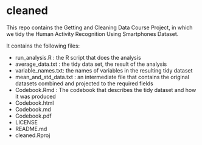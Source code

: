 # cleaned

This repo contains the Getting and Cleaning Data Course Project, in which we tidy the Human Activity Recognition Using
Smartphones Dataset.

It contains the following files:

* run_analysis.R : the R script that does the analysis
* average_data.txt : the tidy data set, the result of the analysis
* variable_names.txt: the names of variables in the resulting tidy dataset
* mean_and_std_data.txt : an intermediate file that contains the original datasets combined and projected to the
  required fields
* Codebook.Rmd : The codebook that describes the tidy dataset and how it was produced
* Codebook.html
* Codebook.md 
* Codebook.pdf
* LICENSE
* README.md
* cleaned.Rproj
